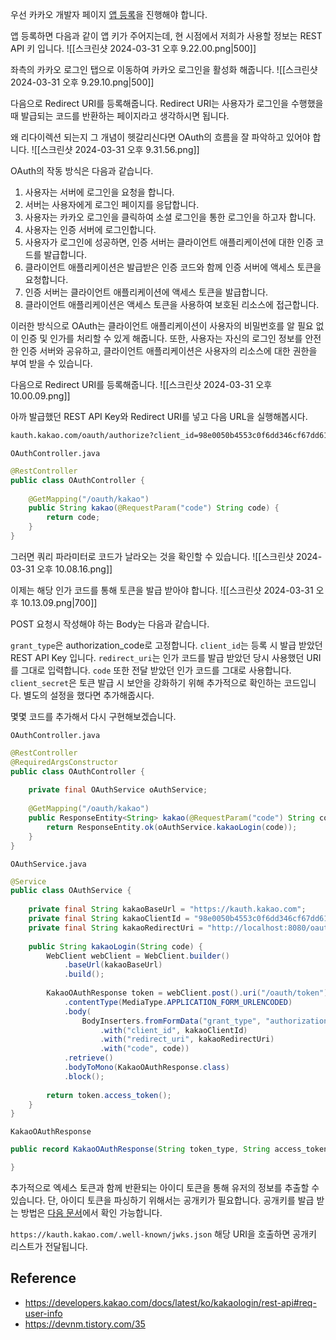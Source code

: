 우선 카카오 개발자 페이지 [앱 등록](https://developers.kakao.com/console/app)을 진행해야 합니다. 

앱 등록하면 다음과 같이 앱 키가 주어지는데, 현 시점에서 저희가 사용할 정보는 REST API 키 입니다.
![[스크린샷 2024-03-31 오후 9.22.00.png|500]]

좌측의 카카오 로그인 탭으로 이동하여 카카오 로그인을 활성화 해줍니다. 
![[스크린샷 2024-03-31 오후 9.29.10.png|500]]

다음으로 Redirect URI를 등록해줍니다. Redirect URI는 사용자가 로그인을 수행했을 때 발급되는 코드를 반환하는 페이지라고 생각하시면 됩니다. 

왜 리다이렉션 되는지 그 개념이 헷갈리신다면 OAuth의 흐름을 잘 파악하고 있어야 합니다. 
![[스크린샷 2024-03-31 오후 9.31.56.png]]

OAuth의 작동 방식은 다음과 같습니다.

1. 사용자는 서버에 로그인을 요청을 합니다.
2. 서버는 사용자에게 로그인 페이지를 응답합니다.
3. 사용자는 카카오 로그인을 클릭하여 소셜 로그인을 통한 로그인을 하고자 합니다.
4. 사용자는 인증 서버에 로그인합니다.
5. 사용자가 로그인에 성공하면, 인증 서버는 클라이언트 애플리케이션에 대한 인증 코드를 발급합니다.
6. 클라이언트 애플리케이션은 발급받은 인증 코드와 함께 인증 서버에 액세스 토큰을 요청합니다.
7. 인증 서버는 클라이언트 애플리케이션에 액세스 토큰을 발급합니다.
8. 클라이언트 애플리케이션은 액세스 토큰을 사용하여 보호된 리소스에 접근합니다.

이러한 방식으로 OAuth는 클라이언트 애플리케이션이 사용자의 비밀번호를 알 필요 없이 인증 및 인가를 처리할 수 있게 해줍니다. 또한, 사용자는 자신의 로그인 정보를 안전한 인증 서버와 공유하고, 클라이언트 애플리케이션은 사용자의 리소스에 대한 권한을 부여 받을 수 있습니다. 

다음으로 Redirect URI를 등록해줍니다.
![[스크린샷 2024-03-31 오후 10.00.09.png]]

아까 발급했던 REST API Key와 Redirect URI를 넣고 다음 URL을 실행해봅시다.
```bash
kauth.kakao.com/oauth/authorize?client_id=98e0050b4553c0f6dd346cf67dd612fd&redirect_uri=https://packdev937.site/oauth/kakao&response_type=code
```

`OAuthController.java`
``` java
@RestController  
public class OAuthController {  
  
    @GetMapping("/oauth/kakao")  
    public String kakao(@RequestParam("code") String code) {  
        return code;  
    }  
}
```

그러면 쿼리 파라미터로 코드가 날라오는 것을 확인할 수 있습니다. 
![[스크린샷 2024-03-31 오후 10.08.16.png]]

이제는 해당 인가 코드를 통해 토큰을 발급 받아야 합니다. 
![[스크린샷 2024-03-31 오후 10.13.09.png|700]]

POST 요청시 작성해야 하는 Body는 다음과 같습니다. 

`grant_type`은 authorization_code로 고정합니다. 
`client_id`는 등록 시 발급 받았던 REST API Key 입니다. 
`redirect_uri`는 인가 코드를 발급 받았던 당시 사용했던 URI를 그대로 입력합니다. 
`code` 또한 전달 받았던 인가 코드를 그대로 사용합니다.
`client_secret`은 토큰 발급 시 보안을 강화하기 위해 추가적으로 확인하는 코드입니다. 별도의 설정을 했다면 추가해줍시다. 

몇몇 코드를 추가해서 다시 구현해보겠습니다.

`OAuthController.java`
```java
@RestController  
@RequiredArgsConstructor  
public class OAuthController {  
  
    private final OAuthService oAuthService;  
  
    @GetMapping("/oauth/kakao")  
    public ResponseEntity<String> kakao(@RequestParam("code") String code) {  
        return ResponseEntity.ok(oAuthService.kakaoLogin(code));  
    }  
}
```

`OAuthService.java`
```java
@Service  
public class OAuthService {  
  
    private final String kakaoBaseUrl = "https://kauth.kakao.com";  
    private final String kakaoClientId = "98e0050b4553c0f6dd346cf67dd612fd";  
    private final String kakaoRedirectUri = "http://localhost:8080/oauth/kakao";  
  
    public String kakaoLogin(String code) {  
        WebClient webClient = WebClient.builder()  
            .baseUrl(kakaoBaseUrl)  
            .build();  
  
        KakaoOAuthResponse token = webClient.post().uri("/oauth/token")  
            .contentType(MediaType.APPLICATION_FORM_URLENCODED)  
            .body(  
                BodyInserters.fromFormData("grant_type", "authorization_code")  
                    .with("client_id", kakaoClientId)  
                    .with("redirect_uri", kakaoRedirectUri)  
                    .with("code", code))  
            .retrieve()  
            .bodyToMono(KakaoOAuthResponse.class)  
            .block();  
  
        return token.access_token();  
    }  
}
```

`KakaoOAuthResponse`
```java
public record KakaoOAuthResponse(String token_type, String access_token, String id_token, Integer expires_in, String refresh_token, String scope) {  

}
```

추가적으로 엑세스 토큰과 함께 반환되는 아이디 토큰을 통해 유저의 정보를 추출할 수 있습니다. 
단, 아이디 토큰을 파싱하기 위해서는 공개키가 필요합니다. 공개키를 발급 받는 방법은 [다음 문서](https://developers.kakao.com/docs/latest/ko/kakaologin/rest-api#oidc-find-public-key)에서 확인 가능합니다. 

`https://kauth.kakao.com/.well-known/jwks.json` 해당 URI을 호출하면 공개키 리스트가 전달됩니다. 


## Reference 
- https://developers.kakao.com/docs/latest/ko/kakaologin/rest-api#req-user-info
- https://devnm.tistory.com/35



